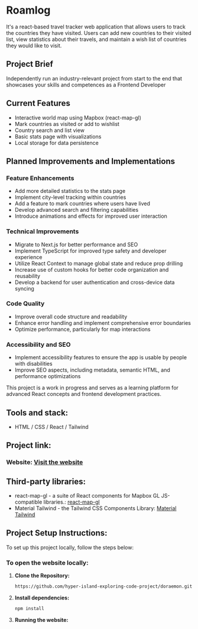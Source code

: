 # Roamlog

It's a react-based travel tracker web application that allows users to track the countries they have visited. Users can add new countries to their visited list, view statistics about their travels, and maintain a wish list of countries they would like to visit.

## Project Brief

Independently run an industry-relevant project from start to the end that showcases your skills and competences as a Frontend Developer

## Current Features

- Interactive world map using Mapbox (react-map-gl)
- Mark countries as visited or add to wishlist
- Country search and list view
- Basic stats page with visualizations
- Local storage for data persistence

## Planned Improvements and Implementations

### Feature Enhancements

- Add more detailed statistics to the stats page
- Implement city-level tracking within countries
- Add a feature to mark countries where users have lived
- Develop advanced search and filtering capabilities
- Introduce animations and effects for improved user interaction

### Technical Improvements

- Migrate to Next.js for better performance and SEO
- Implement TypeScript for improved type safety and developer experience
- Utilize React Context to manage global state and reduce prop drilling
- Increase use of custom hooks for better code organization and reusability
- Develop a backend for user authentication and cross-device data syncing

### Code Quality

- Improve overall code structure and readability
- Enhance error handling and implement comprehensive error boundaries
- Optimize performance, particularly for map interactions

### Accessibility and SEO

- Implement accessibility features to ensure the app is usable by people with disabilities
- Improve SEO aspects, including metadata, semantic HTML, and performance optimizations

This project is a work in progress and serves as a learning platform for advanced React concepts and frontend development practices.

## Tools and stack:

- HTML / CSS / React / Tailwind

## Project link:

### Website: [Visit the website](https://roamlog.vercel.app)

## Third-party libraries:

- react-map-gl - a suite of React components for Mapbox GL JS-compatible libraries.: [react-map-gl](https://visgl.github.io/react-map-gl)
- Material Tailwind - the Tailwind CSS Components Library: [Material Tailwind](https://www.material-tailwind.com/)

## Project Setup Instructions:

To set up this project locally, follow the steps below:

### To open the website locally:

1. **Clone the Repository:**

   ```bash
   https://github.com/hyper-island-exploring-code-project/doraemon.git
   ```

2. **Install dependencies:**

   ```bash
   npm install
   ```

3. **Running the website:**

   ```bash

   ```

